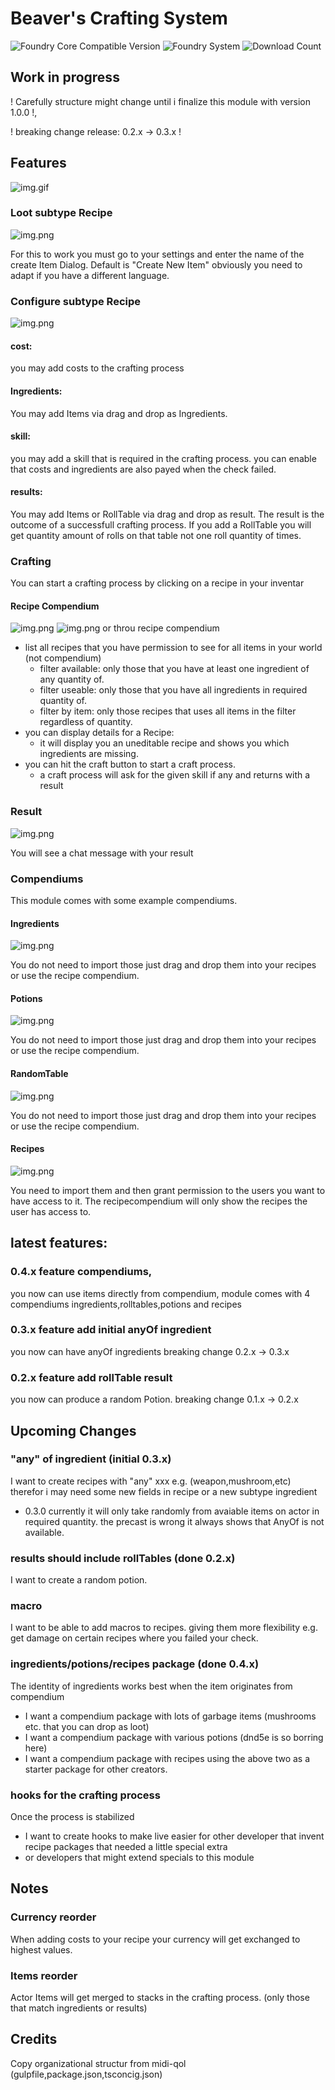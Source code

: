 # Beaver's Crafting System
![Foundry Core Compatible Version](https://img.shields.io/endpoint?url=https%3A%2F%2Ffoundryshields.com%2Fversion%3Fstyle%3Dflat%26url%3Dhttps%3A%2F%2Fgithub.com%2FAngryBeaver%2Fbeavers-crafting%2Freleases%2Flatest%2Fdownload%2Fmodule.json)
![Foundry System](https://img.shields.io/endpoint?url=https%3A%2F%2Ffoundryshields.com%2Fsystem%3FnameType%3Draw%26showVersion%3D1%26style%3Dflat%26url%3Dhttps%3A%2F%2Fraw.githubusercontent.com%2FAngryBeaver%2Fbeavers-crafting%2Fmain%2Fmodule.json)
![Download Count](https://img.shields.io/github/downloads/AngryBeaver/beavers-crafting/total?color=bright-green)

## Work in progress

! Carefully structure might change until i finalize this module with version 1.0.0 !,

! breaking change release: 0.2.x -> 0.3.x !
## Features
![img.gif](pictures/video.gif)
### Loot subtype Recipe
![img.png](pictures/newItem.png)

For this to work you must go to your settings and enter the name of the create Item Dialog.
Default is "Create New Item" obviously you need to adapt if you have a different language.

### Configure subtype Recipe
![img.png](pictures/configure.png)

#### cost: 
you may add costs to the crafting process
#### Ingredients:


You may add Items via drag and drop as Ingredients.
#### skill: 
you may add a skill that is required in the crafting process.
you can enable that costs and ingredients are also payed when the check failed.
#### results:
You may add Items or RollTable via drag and drop as result.
The result is the outcome of a successfull crafting process.
If you add a RollTable you will get quantity amount of rolls on that table not one roll quantity of times.

### Crafting
You can start a crafting process by clicking on a recipe in your inventar

#### Recipe Compendium
![img.png](pictures/img.png)
![img.png](pictures/crafting.png)
or throu recipe compendium
- list all recipes that you have permission to see for all items in your world (not compendium)
  - filter available: only those that you have at least one ingredient of any quantity of.
  - filter useable: only those that you have all ingredients in required quantity of.
  - filter by item: only those recipes that uses all items in the filter regardless of quantity.
- you can display details for a Recipe:
  - it will display you an uneditable recipe and shows you which ingredients are missing.
- you can hit the craft button to start a craft process.
  - a craft process will ask for the given skill if any and returns with a result
### Result
![img.png](pictures/result.png)

You will see a chat message with your result

### Compendiums
This module comes with some example compendiums.
#### Ingredients
![img.png](pictures/ingredients.png)

You do not need to import those just drag and drop them into your recipes or use the recipe compendium.
#### Potions
![img.png](pictures/potions.png)

You do not need to import those just drag and drop them into your recipes or use the recipe compendium.
#### RandomTable
![img.png](pictures/table.png)

You do not need to import those just drag and drop them into your recipes or use the recipe compendium.
#### Recipes
![img.png](pictures/recipes.png)

You need to import them and then grant permission to the users you want to have access to it.
The recipecompendium will only show the recipes the user has access to.


## latest features:
### 0.4.x feature compendiums,
you now can use items directly from compendium,
module comes with 4 compendiums ingredients,rolltables,potions and recipes
### 0.3.x feature add initial anyOf ingredient
you now can have anyOf ingredients
breaking change 0.2.x -> 0.3.x
### 0.2.x feature add rollTable result
you now can produce a random Potion.
breaking change 0.1.x -> 0.2.x


## Upcoming Changes
### "any" of ingredient (initial 0.3.x)
I want to create recipes with "any" xxx e.g. (weapon,mushroom,etc) therefor i may need some new fields in recipe or a new subtype ingredient
- 0.3.0
currently it will only take randomly from avaiable items on actor in required quantity.
the precast is wrong it always shows that AnyOf is not available.

### results should include rollTables (done 0.2.x)
I want to create a random potion.
### macro
I want to be able to add macros to recipes.
giving them more flexibility e.g. get damage on certain recipes where you failed your check.
### ingredients/potions/recipes package (done 0.4.x)
The identity of ingredients works best when the item originates from compendium
- I want a compendium package with lots of garbage items (mushrooms etc. that you can drop as loot)
- I want a compendium package with various potions (dnd5e is so borring here)
- I want a compendium package with recipes using the above two as a starter package for other creators.
### hooks for the crafting process
Once the process is stabilized
- I want to create hooks to make live easier for other 
developer that invent recipe packages that needed a little special extra 
- or developers that might extend specials to this module


## Notes
### Currency reorder
When adding costs to your recipe your currency will get exchanged to highest values.
### Items reorder
Actor Items will get merged to stacks in the crafting process. 
(only those that match ingredients or results)


## Credits
Copy organizational structur from midi-qol (gulpfile,package.json,tsconcig.json)